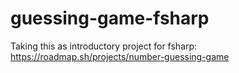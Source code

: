 # guessing-game-fsharp
Taking this as introductory project for fsharp: https://roadmap.sh/projects/number-guessing-game

